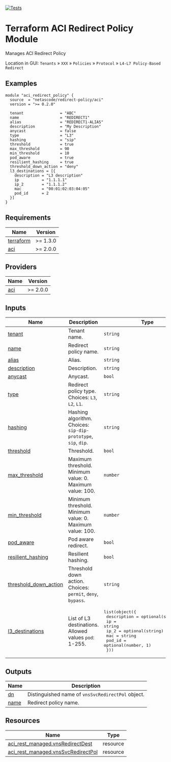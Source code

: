 <!-- BEGIN_TF_DOCS -->
[![Tests](https://github.com/netascode/terraform-aci-redirect-policy/actions/workflows/test.yml/badge.svg)](https://github.com/netascode/terraform-aci-redirect-policy/actions/workflows/test.yml)

# Terraform ACI Redirect Policy Module

Manages ACI Redirect Policy

Location in GUI:
`Tenants` » `XXX` » `Policies` » `Protocol` » `L4-L7 Policy-Based Redirect`

## Examples

```hcl
module "aci_redirect_policy" {
  source  = "netascode/redirect-policy/aci"
  version = ">= 0.2.0"

  tenant                = "ABC"
  name                  = "REDIRECT1"
  alias                 = "REDIRECT1-ALIAS"
  description           = "My Description"
  anycast               = false
  type                  = "L3"
  hashing               = "sip"
  threshold             = true
  max_threshold         = 90
  min_threshold         = 10
  pod_aware             = true
  resilient_hashing     = true
  threshold_down_action = "deny"
  l3_destinations = [{
    description = "L3 description"
    ip          = "1.1.1.1"
    ip_2        = "1.1.1.2"
    mac         = "00:01:02:03:04:05"
    pod_id      = 2
  }]
}
```

## Requirements

| Name | Version |
|------|---------|
| <a name="requirement_terraform"></a> [terraform](#requirement\_terraform) | >= 1.3.0 |
| <a name="requirement_aci"></a> [aci](#requirement\_aci) | >= 2.0.0 |

## Providers

| Name | Version |
|------|---------|
| <a name="provider_aci"></a> [aci](#provider\_aci) | >= 2.0.0 |

## Inputs

| Name | Description | Type | Default | Required |
|------|-------------|------|---------|:--------:|
| <a name="input_tenant"></a> [tenant](#input\_tenant) | Tenant name. | `string` | n/a | yes |
| <a name="input_name"></a> [name](#input\_name) | Redirect policy name. | `string` | n/a | yes |
| <a name="input_alias"></a> [alias](#input\_alias) | Alias. | `string` | `""` | no |
| <a name="input_description"></a> [description](#input\_description) | Description. | `string` | `""` | no |
| <a name="input_anycast"></a> [anycast](#input\_anycast) | Anycast. | `bool` | `false` | no |
| <a name="input_type"></a> [type](#input\_type) | Redirect policy type. Choices: `L3`, `L2`, `L1`. | `string` | `"L3"` | no |
| <a name="input_hashing"></a> [hashing](#input\_hashing) | Hashing algorithm. Choices: `sip-dip-prototype`, `sip`, `dip`. | `string` | `"sip-dip-prototype"` | no |
| <a name="input_threshold"></a> [threshold](#input\_threshold) | Threshold. | `bool` | `false` | no |
| <a name="input_max_threshold"></a> [max\_threshold](#input\_max\_threshold) | Maximum threshold. Minimum value: 0. Maximum value: 100. | `number` | `0` | no |
| <a name="input_min_threshold"></a> [min\_threshold](#input\_min\_threshold) | Minimum threshold. Minimum value: 0. Maximum value: 100. | `number` | `0` | no |
| <a name="input_pod_aware"></a> [pod\_aware](#input\_pod\_aware) | Pod aware redirect. | `bool` | `false` | no |
| <a name="input_resilient_hashing"></a> [resilient\_hashing](#input\_resilient\_hashing) | Resilient hashing. | `bool` | `false` | no |
| <a name="input_threshold_down_action"></a> [threshold\_down\_action](#input\_threshold\_down\_action) | Threshold down action. Choices: `permit`, `deny`, `bypass`. | `string` | `"permit"` | no |
| <a name="input_l3_destinations"></a> [l3\_destinations](#input\_l3\_destinations) | List of L3 destinations. Allowed values `pod`: 1-255. | <pre>list(object({<br>    description = optional(string, "")<br>    ip          = string<br>    ip_2        = optional(string)<br>    mac         = string<br>    pod_id      = optional(number, 1)<br>  }))</pre> | `[]` | no |

## Outputs

| Name | Description |
|------|-------------|
| <a name="output_dn"></a> [dn](#output\_dn) | Distinguished name of `vnsSvcRedirectPol` object. |
| <a name="output_name"></a> [name](#output\_name) | Redirect policy name. |

## Resources

| Name | Type |
|------|------|
| [aci_rest_managed.vnsRedirectDest](https://registry.terraform.io/providers/CiscoDevNet/aci/latest/docs/resources/rest_managed) | resource |
| [aci_rest_managed.vnsSvcRedirectPol](https://registry.terraform.io/providers/CiscoDevNet/aci/latest/docs/resources/rest_managed) | resource |
<!-- END_TF_DOCS -->